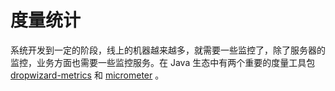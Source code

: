 # 度量统计

 系统开发到一定的阶段，线上的机器越来越多，就需要一些监控了，除了服务器的监控，业务方面也需要一些监控服务。在 Java 生态中有两个重要的度量工具包 [dropwizard-metrics](https://metrics.dropwizard.io) 和 [micrometer](https://metrics.dropwizard.io) 。

